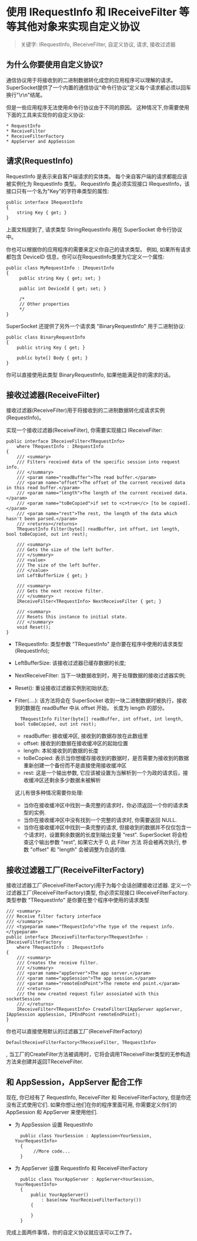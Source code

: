 # 使用 IRequestInfo 和 IReceiveFilter 等等其他对象来实现自定义协议

> 关键字: IRequestInfo, IReceiveFilter, 自定义协议, 请求, 接收过滤器

## 为什么你要使用自定义协议?

通信协议用于将接收到的二进制数据转化成您的应用程序可以理解的请求。 SuperSocket提供了一个内置的通信协议“命令行协议”定义每个请求都必须以回车换行"\r\n"结尾。

但是一些应用程序无法使用命令行协议由于不同的原因。 这种情况下,你需要使用下面的工具来实现你的自定义协议:

    * RequestInfo
    * ReceiveFilter
    * ReceiveFilterFactory
    * AppServer and AppSession


## 请求(RequestInfo)
RequestInfo 是表示来自客户端请求的实体类。 每个来自客户端的请求都能应该被实例化为 RequestInfo 类型。 RequestInfo 类必须实现接口 IRequestInfo，该接口只有一个名为"Key"的字符串类型的属性:

    public interface IRequestInfo
    {
        string Key { get; }
    }

上面文档提到了, 请求类型 StringRequestInfo 用在 SuperSocket 命令行协议中。

你也可以根据你的应用程序的需要来定义你自己的请求类型。 例如, 如果所有请求都包含 DeviceID 信息，你可以在RequestInfo类里为它定义一个属性:

    public class MyRequestInfo : IRequestInfo
    {
         public string Key { get; set; }

         public int DeviceId { get; set; }

         /*
         // Other properties
         */
    }

SuperSocket 还提供了另外一个请求类 "BinaryRequestInfo" 用于二进制协议:

    public class BinaryRequestInfo
    {
        public string Key { get; }
        
        public byte[] Body { get; }
    }

你可以直接使用此类型 BinaryRequestInfo, 如果他能满足你的需求的话。

## 接收过滤器(ReceiveFilter)

接收过滤器(ReceiveFilter)用于将接收到的二进制数据转化成请求实例(RequestInfo)。

实现一个接收过滤器(ReceiveFilter), 你需要实现接口 IReceiveFilter<TRequestInfo>:

    public interface IReceiveFilter<TRequestInfo>
        where TRequestInfo : IRequestInfo
    {
        /// <summary>
        /// Filters received data of the specific session into request info.
        /// </summary>
        /// <param name="readBuffer">The read buffer.</param>
        /// <param name="offset">The offset of the current received data in this read buffer.</param>
        /// <param name="length">The length of the current received data.</param>
        /// <param name="toBeCopied">if set to <c>true</c> [to be copied].</param>
        /// <param name="rest">The rest, the length of the data which hasn't been parsed.</param>
        /// <returns></returns>
        TRequestInfo Filter(byte[] readBuffer, int offset, int length, bool toBeCopied, out int rest);

        /// <summary>
        /// Gets the size of the left buffer.
        /// </summary>
        /// <value>
        /// The size of the left buffer.
        /// </value>
        int LeftBufferSize { get; }

        /// <summary>
        /// Gets the next receive filter.
        /// </summary>
        IReceiveFilter<TRequestInfo> NextReceiveFilter { get; }

        /// <summary>
        /// Resets this instance to initial state.
        /// </summary>
        void Reset();
    }

* TRequestInfo: 类型参数 "TRequestInfo" 是你要在程序中使用的请求类型(RequestInfo);
* LeftBufferSize: 该接收过滤器已缓存数据的长度;
* NextReceiveFilter: 当下一块数据收到时，用于处理数据的接收过滤器实例;
* Reset(): 重设接收过滤器实例到初始状态;
* Filter(....): 该方法将会在 SuperSocket 收到一块二进制数据时被执行，接收到的数据在 readBuffer 中从 offset 开始， 长度为 length 的部分。


        TRequestInfo Filter(byte[] readBuffer, int offset, int length, bool toBeCopied, out int rest);


  * readBuffer: 接收缓冲区, 接收到的数据存放在此数组里
  * offset: 接收到的数据在接收缓冲区的起始位置
  * length: 本轮接收到的数据的长度
  * toBeCopied: 表示当你想缓存接收到的数据时，是否需要为接收到的数据重新创建一个备份而不是直接使用接收缓冲区
  * rest: 这是一个输出参数, 它应该被设置为当解析到一个为政的请求后，接收缓冲区还剩余多少数据未被解析

  这儿有很多种情况需要你处理:

  * 当你在接收缓冲区中找到一条完整的请求时，你必须返回一个你的请求类型的实例.
  * 当你在接收缓冲区中没有找到一个完整的请求时, 你需要返回 NULL.
  * 当你在接收缓冲区中找到一条完整的请求, 但接收到的数据并不仅仅包含一个请求时，设置剩余数据的长度到输出变量 "rest". SuperSocket 将会检查这个输出参数 "rest", 如果它大于 0, 此 Filter 方法 将会被再次执行, 参数 "offset" 和 "length" 会被调整为合适的值.

## 接收过滤器工厂(ReceiveFilterFactory)
接收过滤器工厂(ReceiveFilterFactory)用于为每个会话创建接收过滤器.
定义一个过滤器工厂(ReceiveFilterFactory)类型, 你必须实现接口 IReceiveFilterFactory<TRequestInfo>. 类型参数 "TRequestInfo" 是你要在整个程序中使用的请求类型

    /// <summary>
    /// Receive filter factory interface
    /// </summary>
    /// <typeparam name="TRequestInfo">The type of the request info.</typeparam>
    public interface IReceiveFilterFactory<TRequestInfo> : IReceiveFilterFactory
        where TRequestInfo : IRequestInfo
    {
        /// <summary>
        /// Creates the receive filter.
        /// </summary>
        /// <param name="appServer">The app server.</param>
        /// <param name="appSession">The app session.</param>
        /// <param name="remoteEndPoint">The remote end point.</param>
        /// <returns>
        /// the new created request filer assosiated with this socketSession
        /// </returns>
        IReceiveFilter<TRequestInfo> CreateFilter(IAppServer appServer, IAppSession appSession, IPEndPoint remoteEndPoint);
    }


你也可以直接使用默认的过滤器工厂(ReceiveFilterFactory)

    DefaultReceiveFilterFactory<TReceiveFilter, TRequestInfo>

, 当工厂的CreateFilter方法被调用时，它将会调用TReceiveFilter类型的无参构造方法来创建并返回TReceiveFilter.


## 和 AppSession，AppServer 配合工作

现在, 你已经有了 RequestInfo, ReceiveFilter 和 ReceiveFilterFactory, 但是你还没有正式使用它们.
如果你想让他们在你的程序里面可用, 你需要定义你们的 AppSession 和 AppServer 来使用他们.

* 为 AppSession 设置 RequestInfo

        public class YourSession : AppSession<YourSession, YourRequestInfo>
        {
             //More code...
        }


* 为 AppServer 设置 RequestInfo 和 ReceiveFilterFactory

        public class YourAppServer : AppServer<YourSession, YourRequestInfo>
        {
            public YourAppServer()
                : base(new YourReceiveFilterFactory())
            {
            
            }
        }


完成上面两件事情，你的自定义协议就应该可以工作了。